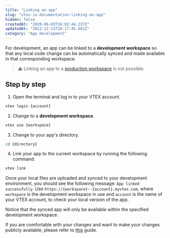 ```yaml
---
title: "Linking an app"
slug: "vtex-io-documentation-linking-an-app"
hidden: false
createdAt: "2020-06-03T16:02:44.237Z"
updatedAt: "2022-12-13T20:17:45.061Z"
category: "App Development"
---
```

For development, an app can be linked to a **development workspace** so that any local code change can be automatically synced and made available in that corresponding workspace.

>⚠️ Linking an app to a [production workspace](https://developers.vtex.com/docs/guides/vtex-io-documentation-workspace) is not possible.

## Step by step

1. Open the terminal and log in to your VTEX account.

  ```sh
  vtex login {account}
  ```

2. Change to a **development workspace**.

  ```sh
  vtex use {workspace}
  ```

3. Change to your app's directory.

  ```sh
  cd {directory}
  ```

4. Link your app to the current workspace by running the following command:

  ```sh
  vtex link
  ```

Once your local files are uploaded and synced to your development environment, you should see the following message: `App linked successfully`. Use `https://{workspace}--{account}.myvtex.com`, where `workspace` is the development workspace in use and `account` is the name of your VTEX account, to check your local version of the app.

Notice that the synced app will only be available within the specified development workspace.

If you are comfortable with your changes and want to make your changes publicly available, please refer to [this](https://developers.vtex.com/docs/guides/vtex-io-documentation-making-your-new-app-version-publicly-available) guide.
